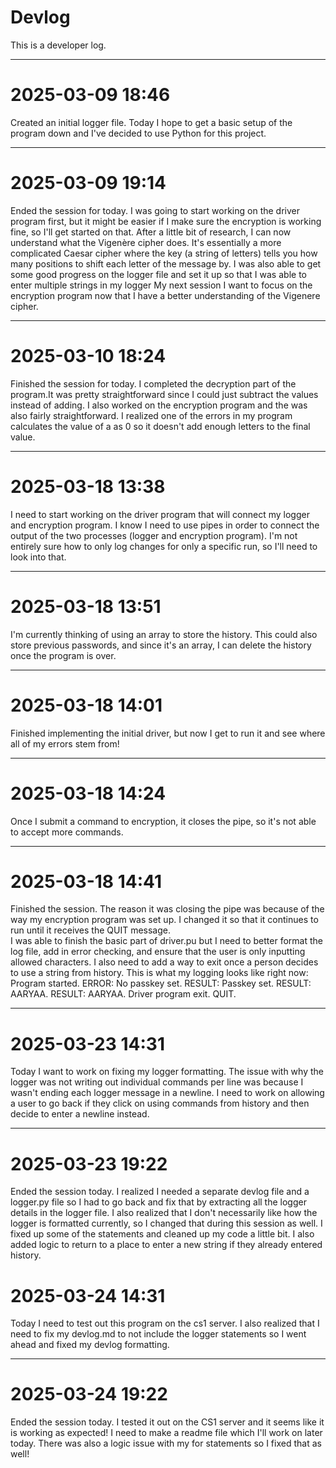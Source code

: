# Devlog

This is a developer log.

---

# 2025-03-09 18:46  
Created an initial logger file. Today I hope to get a basic setup of the program down and I've decided to use Python for this project.

---

# 2025-03-09 19:14  
Ended the session for today. I was going to start working on the driver program first, but it might be easier if I make sure the encryption is working fine, so I'll get started on that.
After a little bit of research, I can now understand what the Vigenère cipher does. It's essentially a more complicated Caesar cipher where the key (a string of letters) tells you how 
many positions to shift each letter of the message by. I was also able to get some good progress on the logger file and set it up so that I was able to enter multiple strings in my logger 
My next session I want to focus on the encryption program now that I have a better understanding of the Vigenere cipher. 

---

# 2025-03-10 18:24  
Finished the session for today. I completed the decryption part of the program.It was pretty straightforward since I could just subtract the 
values instead of adding. I also worked on the encryption program and the was also fairly straightforward. I realized one of the errors in my 
program calculates the value of a as 0 so it doesn't add enough letters to the final value. 

---

# 2025-03-18 13:38  
I need to start working on the driver program that will connect my logger and encryption program. I know I need to use pipes in order to connect the output of the two processes 
(logger and encryption program). I'm not entirely sure how to only log changes for only a specific run, so I'll need to look into that.  

---

# 2025-03-18 13:51  
I'm currently thinking of using an array to store the history. This could also store previous passwords, and since it's an array, I can delete the history once the program is over.  

---

# 2025-03-18 14:01  
Finished implementing the initial driver, but now I get to run it and see where all of my errors stem from!  

---

# 2025-03-18 14:24  
Once I submit a command to encryption, it closes the pipe, so it's not able to accept more commands.  

---

# 2025-03-18 14:41  
Finished the session. The reason it was closing the pipe was because of the way my encryption program was set up. I changed it so that it continues to run until it receives the QUIT message.  
I was able to finish the basic part of driver.pu but I need to better format the log file, add in error checking, and ensure that the user is only inputting allowed characters. I also need to add a way 
to exit once a person decides to use a string from history. This is what my logging looks like right now: 
Program started. ERROR: No passkey set. RESULT: Passkey set. RESULT: AARYAA. RESULT: AARYAA. Driver program exit. QUIT.  


---

# 2025-03-23 14:31  
Today I want to work on fixing my logger formatting. The issue with why the logger was not writing out individual commands per 
line was because I wasn't ending each logger message in a newline. I need to work on allowing a user to go back if they click on 
using commands from history and then decide to enter a newline instead. 

---
# 2025-03-23 19:22  
Ended the session today. I realized I needed a separate devlog file and a logger.py file so I had to go back 
and fix that by extracting all the logger details in the logger file. I also realized that I don't necessarily 
like how the logger is formatted currently, so I changed that during this session as well. I fixed up some of 
the statements and cleaned up my code a little bit. I also added logic to return to a place to enter a new string 
if they already entered history. 

# 2025-03-24 14:31  
Today I need to test out this program on the cs1 server. I also realized that I need to fix my devlog.md 
to not include the logger statements so I went ahead and fixed my devlog formatting. 

---
# 2025-03-24 19:22  
Ended the session today. I tested it out on the CS1 server and it seems like it is working as expected! I need to make a 
readme file which I'll work on later today. There was also a logic issue with my for statements so I fixed that as well!
